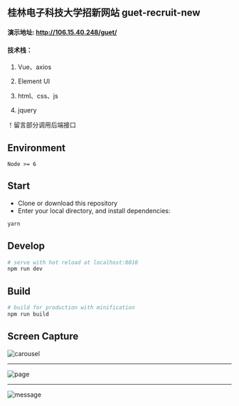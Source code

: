 ## 桂林电子科技大学招新网站 guet-recruit-new

#### 演示地址: http://106.15.40.248/guet/

#### 技术栈：

1.  Vue、axios

2. Element UI

3. html、css、js

4. jquery

！留言部分调用后端接口

## Environment

`Node >= 6`

## Start

 - Clone or download this repository
 - Enter your local directory, and install dependencies:

``` bash
yarn
```

## Develop

``` bash
# serve with hot reload at localhost:8010
npm run dev
```

## Build

``` bash
# build for production with minification
npm run build
```

## Screen Capture

![carousel](https://github.com/zhendexuebuhui/guet-recruit-new/blob/master/ScreenCapture/carousel.jpg)

-------


![page](https://github.com/zhendexuebuhui/guet-recruit-new/blob/master/ScreenCapture/page.jpg)

-------

![message](https://github.com/zhendexuebuhui/guet-recruit-new/blob/master/ScreenCapture/message.jpg)
